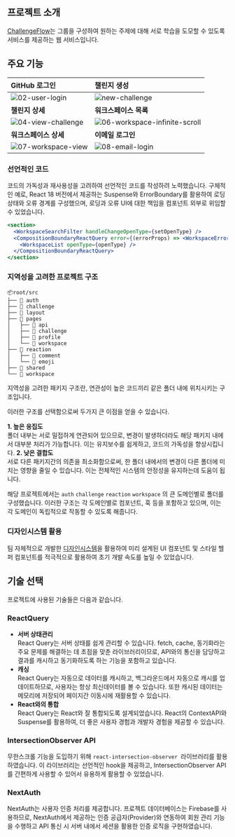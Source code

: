 ## 프로젝트 소개

[ChallengeFlow](https://challenge-flow.herokuapp.com/)는 그룹을 구성하여 원하는 주제에 대해 서로 학습을 도모할 수 있도록 서비스를 제공하는 웹 서비스입니다.

## 주요 기능

| GitHub 로그인                                                                                                                | 챌린지 생성                                                                                                                             |
| :--------------------------------------------------------------------------------------------------------------------------- | :-------------------------------------------------------------------------------------------------------------------------------------- |
| ![02-user-login](https://github.com/DesignSystemLab/challenge-flow/assets/46988995/6c70079c-fcf8-4f6b-af80-f1f4594f9404)     | ![new-challenge](https://github.com/DesignSystemLab/challenge-flow/assets/46988995/e115a7a8-d45a-4e58-8266-91d0bc44373c)                |
| **챌린지 상세**                                                                                                              | **워크스페이스 목록**                                                                                                                   |
| ![04-view-challenge](https://github.com/DesignSystemLab/challenge-flow/assets/46988995/1106e683-6824-4eca-a025-4c6d81dc3802) | ![06-workspace-infinite-scroll](https://github.com/DesignSystemLab/challenge-flow/assets/46988995/360f46fc-aa19-4c95-91eb-85e04ce68509) |
| **워크스페이스 상세**                                                                                                        | **이메일 로그인**                                                                                                                       |
| ![07-workspace-view](https://github.com/DesignSystemLab/challenge-flow/assets/46988995/76666ddb-cdde-4553-a495-09852939abe2) | ![08-email-login](https://github.com/DesignSystemLab/challenge-flow/assets/46988995/dabfe62b-332d-493d-bdd7-28ba9339d7d5)               |

### 선언적인 코드

코드의 가독성과 재사용성을 고려하여 선언적인 코드를 작성하려 노력했습니다. 구체적인 예로, React 18 버전에서 제공하는 Suspense와 ErrorBoundary를 활용하여 로딩 상태와 오류 경계를 구성했으며, 로딩과 오류 UI에 대한 책임을 컴포넌트 외부로 위임할 수 있었습니다.

```jsx
<section>
  <WorkspaceSearchFilter handleChangeOpenType={setOpenType} />
  <CompositionBoundaryReactQuery error={(errorProps) => <WorkspaceError {...errorProps} />} suspense={<Loader />}>
    <WorkspaceList openType={openType} />
  </CompositionBoundaryReactQuery>
</section>
```

### 지역성을 고려한 프로젝트 구조

```plaintext
📦root/src
├── 📂 auth
├── 📂 challenge
├── 📂 layout
├── 📂 pages
│   ├── 📂 api
│   ├── 📂 challenge
│   ├── 📂 profile
│   └── 📂 workspace
├── 📂 reaction
│   ├── 📂 comment
│   └── 📂 emoji
├── 📂 shared
└── 📂 workspace
```

지역성을 고려한 패키지 구조란, 연관성이 높은 코드끼리 같은 폴더 내에 위치시키는 구조입니다.

이러한 구조를 선택함으로써 두가지 큰 이점을 얻을 수 있습니다.

**1. 높은 응집도**  
폴더 내부는 서로 밀접하게 연관되어 있으므로, 변경이 발생하더라도 해당 패키지 내에서 대부분 처리가 가능합니다. 이는 유지보수를 쉽게하고, 코드의 가독성을 향상시킵니다.
**2. 낮은 결합도**  
서로 다른 패키지간의 의존을 최소화함으로써, 한 폴더 내에서의 변경이 다른 폴더에 미치는 영향을 줄일 수 있습니다. 이는 전체적인 시스템의 안정성을 유지하는데 도움이 됩니다.

해당 프로젝트에서는 `auth` `challenge` `reaction` `workspace` 의 큰 도메인별로 폴더를 구성했습니다. 이러한 구조는 각 도메인별로 컴포넌트, 훅 등을 포함하고 있으며, 이는 각 도메인이 독립적으로 작동할 수 있도록 해줍니다.

### 디자인시스템 활용

팀 자체적으로 개발한 [디자인시스템](https://github.com/DesignSystemLab/design-system)을 활용하여 미리 설계된 UI 컴포넌트 및 스타일 헬퍼 컴포넌트를 적극적으로 활용하여 초기 개발 속도를 높일 수 있었습니다.

## 기술 선택

프로젝트에 사용된 기술들은 다음과 같습니다.

### ReactQuery

- **서버 상태관리**  
  React Query는 서버 상태를 쉽게 관리할 수 있습니다. fetch, cache, 동기화라는 주요 문제를 해결하는 데 초점을 맞춘 라이브러리이므로, API와의 통신을 담당하고 결과를 캐시하고 동기화하도록 하는 기능을 포함하고 있습니다.
- **캐싱**  
  React Query는 자동으로 데이터를 캐시하고, 백그라운드에서 자동으로 캐시를 업데이트하므로, 사용자는 항상 최신데이터를 볼 수 있습니다. 또한 캐시된 데이터는 메모리에 저장되어 페이지간 이동시에 재활용할 수 있습니다.
- **React와의 통합**  
  React Query는 React와 잘 통합되도록 설계되었습니다. React의 ContextAPI와 Suspense를 활용하여, 더 좋은 사용자 경험과 개발자 경험을 제공할 수 있습니다.

### IntersectionObserver API

무한스크롤 기능을 도입하기 위해 `react-intersection-observer `라이브러리를 활용하였습니다. 이 라이브러리는 선언적인 hook을 제공하고, IntersectionObserver API를 간편하게 사용할 수 있어서 유용하게 활용할 수 있었습니다.

### NextAuth

NextAuth는 사용자 인증 처리를 제공합니다. 프로젝트 데이터베이스는 Firebase를 사용하므로, NextAuth에서 제공하는 인증 공급자(Provider)와 연동하여 회원 관리 기능을 수행하고 API 통신 시 서버 내에서 세션을 활용한 인증 로직을 구현하였습니다.

